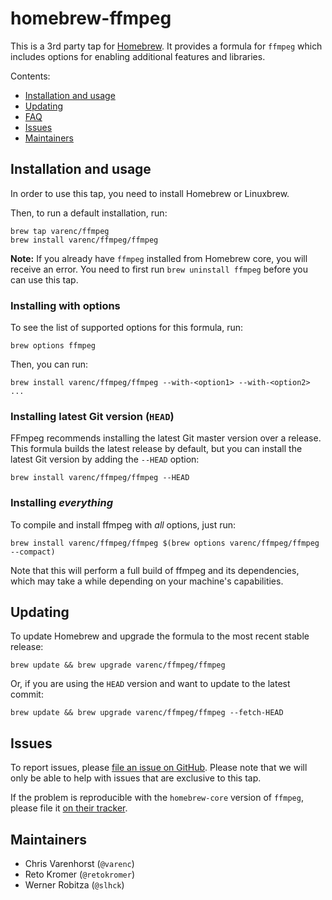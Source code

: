 # homebrew-ffmpeg

This is a 3rd party tap for [Homebrew](http://brew.sh/). It provides a formula for `ffmpeg` which includes options for enabling additional features and libraries.

Contents:

- [Installation and usage](#installation-and-usage)
- [Updating](#updating)
- [FAQ](#faq)
- [Issues](#issues)
- [Maintainers](#maintainers)

## Installation and usage

In order to use this tap, you need to install Homebrew or Linuxbrew.

Then, to run a default installation, run:

```
brew tap varenc/ffmpeg
brew install varenc/ffmpeg/ffmpeg
```

**Note:** If you already have `ffmpeg` installed from Homebrew core, you will receive an error. You need to first run `brew uninstall ffmpeg` before you can use this tap.

### Installing with options

To see the list of supported options for this formula, run:

```
brew options ffmpeg
```

Then, you can run:

```
brew install varenc/ffmpeg/ffmpeg --with-<option1> --with-<option2> ...
```

### Installing latest Git version (`HEAD`)

FFmpeg recommends installing the latest Git master version over a release. This formula builds the latest release by default, but you can install the latest Git version by adding the `--HEAD` option:

```
brew install varenc/ffmpeg/ffmpeg --HEAD
```

### Installing *everything*

To compile and install ffmpeg with *all* options, just run:

```
brew install varenc/ffmpeg/ffmpeg $(brew options varenc/ffmpeg/ffmpeg --compact)
```

Note that this will perform a full build of ffmpeg and its dependencies, which may take a while depending on your machine's capabilities.

## Updating

To update Homebrew and upgrade the formula to the most recent stable release:

```
brew update && brew upgrade varenc/ffmpeg/ffmpeg
```

Or, if you are using the `HEAD` version and want to update to the latest commit:

```
brew update && brew upgrade varenc/ffmpeg/ffmpeg --fetch-HEAD
```

## Issues

To report issues, please [file an issue on GitHub](https://github.com/varenc/homebrew-ffmpeg/issues). Please note that we will only be able to help with issues that are exclusive to this tap.

If the problem is reproducible with the `homebrew-core` version of `ffmpeg`, please file it [on their tracker](https://github.com/Homebrew/homebrew-core/).

## Maintainers

- Chris Varenhorst (`@varenc`)
- Reto Kromer (`@retokromer`)
- Werner Robitza (`@slhck`)
